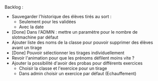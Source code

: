 Backlog : 
- Sauvegarder l'historique des élèves tirés au sort :
  - Seulement pour les validées
  - Avec la date
- [Done] Dans l'ADMIN : mettre un paramètre pour le nombre de slotmachine par défaut
- Ajouter liste des noms de la classe pour pouvoir supprimer des élèves avant un tirage 
- [Done] Pouvoir sélectionner les tirages individuellement
- Revoir l'animation pour que les prénoms défilent moins vite ? 
- Ajouter la possibilité d'avoir des probas pour différents exercices
  - Choisir la classe et l'exercice pour un tirage 
  - Dans admin choisir un exercice par défaut (Echauffement)
